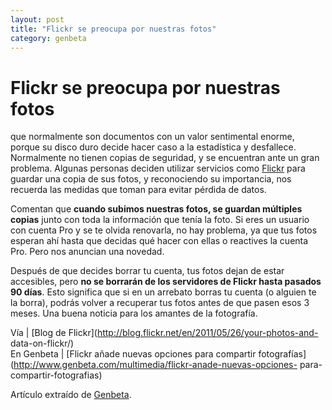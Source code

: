 ```yaml
---
layout: post
title: "Flickr se preocupa por nuestras fotos"
category: genbeta
---
```


# Flickr se preocupa por nuestras fotos

que normalmente son documentos con un valor sentimental enorme, porque su
disco duro decide hacer caso a la estadística y desfallece. Normalmente no
tienen copias de seguridad, y se encuentran ante un gran problema. Algunas
personas deciden utilizar servicios como
[Flickr](http://www.genbeta.com/productos/fotografia/flickr) para guardar una
copia de sus fotos, y reconociendo su importancia, nos recuerda las medidas
que toman para evitar pérdida de datos.

Comentan que **cuando subimos nuestras fotos, se guardan múltiples copias**
junto con toda la información que tenía la foto. Si eres un usuario con cuenta
Pro y se te olvida renovarla, no hay problema, ya que tus fotos esperan ahí
hasta que decidas qué hacer con ellas o reactives la cuenta Pro. Pero nos
anuncian una novedad.

Después de que decides borrar tu cuenta, tus fotos dejan de estar accesibles,
pero **no se borrarán de los servidores de Flickr hasta pasados 90 días**.
Esto significa que si en un arrebato borras tu cuenta (o alguien te la borra),
podrás volver a recuperar tus fotos antes de que pasen esos 3 meses. Una buena
noticia para los amantes de la fotografía.

Vía | [Blog de Flickr](http://blog.flickr.net/en/2011/05/26/your-photos-and-
data-on-flickr/)  
En Genbeta | [Flickr añade nuevas opciones para compartir
fotografías](http://www.genbeta.com/multimedia/flickr-anade-nuevas-opciones-
para-compartir-fotografias)

Artículo extraído de [Genbeta](http://www.genbeta.com).